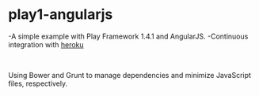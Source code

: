 # play1-angularjs

-A simple example with Play Framework 1.4.1 and AngularJS.
-Continuous integration with [heroku](http://play1-angularjs.herokuapp.com/)

 

Using Bower and Grunt to manage dependencies and minimize JavaScript files, respectively.
